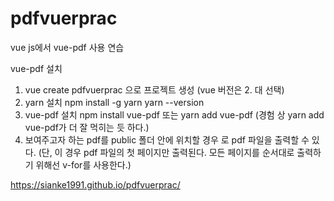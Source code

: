 # pdfvuerprac
vue js에서 vue-pdf 사용 연습

vue-pdf 설치
1. vue create pdfvuerprac 으로 프로젝트 생성 (vue 버전은 2. 대 선택)
2. yarn 설치
  npm install -g yarn
  yarn --version
3. vue-pdf 설치
  npm install vue-pdf 또는
  yarn add vue-pdf
  (경험 상 yarn add vue-pdf가 더 잘 먹히는 듯 하다.)
4. 보여주고자 하는 pdf를 public 폴더 안에 위치할 경우
  <pdf src="/pdfvuerprac/sampleA.pdf"></pdf>로 pdf 파일을 출력할 수 있다.
  (단, 이 경우 pdf 파일의 첫 페이지만 출력된다. 모든 페이지를 순서대로 출력하기 위해선 v-for를 사용한다.)

https://sianke1991.github.io/pdfvuerprac/
